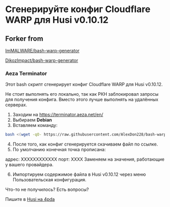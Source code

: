 # Сгенерируйте конфиг Cloudflare WARP для Husi v0.10.12

## Forker from

[ImMALWARE/bash-warp-generator](https://github.com/ImMALWARE/bash-warp-generator)

[DikozImpact/bash-warp-generator](https://github.com/DikozImpact/bash-warp-generator)

### Aeza Terminator
Этот bash скрипт сгенерирует конфиг Cloudflare WARP для Husi v0.10.12.

Не стоит выполнять его локально, так как РКН заблокировал запросы для получения конфига. Вместо этого лучше выполнять на удалённых серверах.

1. Заходим на https://terminator.aeza.net/en/
2. Выбираем **Debian**
3. Вставляем команду:

```bash
bash <(wget -qO- https://raw.githubusercontent.com/AlexDon228/bash-warp-generator/refs/heads/main/warp_generator_husi.sh)
```
4. После того, как конфиг сгенерируется скачиваем файл по ссылке.
5. По умолчанию конечная точка прописана:

адрес: XXXXXXXXXXXX
порт: XXXX
Заменяем на значения, работающие у вашего провайдера.

6. Импортируем содержимое файла в Husi v0.10.12 через меню Пользовательская конфигурация.

Что-то не получилось? Есть вопросы?

Пишите в [Husi на 4pda](https://4pda.to/forum/index.php?showtopic=1083801) 
